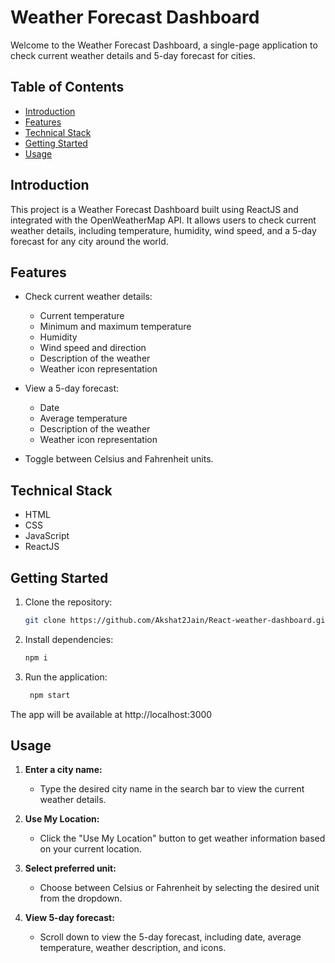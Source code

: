 # Weather Forecast Dashboard

Welcome to the Weather Forecast Dashboard, a single-page application to check current weather details and 5-day forecast for cities.

## Table of Contents

- [Introduction](#introduction)
- [Features](#features)
- [Technical Stack](#technical-stack)
- [Getting Started](#getting-started)
- [Usage](#usage)

## Introduction

This project is a Weather Forecast Dashboard built using ReactJS and integrated with the OpenWeatherMap API. It allows users to check current weather details, including temperature, humidity, wind speed, and a 5-day forecast for any city around the world.

## Features

- Check current weather details:

  - Current temperature
  - Minimum and maximum temperature
  - Humidity
  - Wind speed and direction
  - Description of the weather
  - Weather icon representation

- View a 5-day forecast:

  - Date
  - Average temperature
  - Description of the weather
  - Weather icon representation

- Toggle between Celsius and Fahrenheit units.

## Technical Stack

- HTML
- CSS
- JavaScript
- ReactJS

## Getting Started

1. Clone the repository:

   ```bash
   git clone https://github.com/Akshat2Jain/React-weather-dashboard.git

   ```

2. Install dependencies:

   ```bash
   npm i

   ```

3. Run the application:

   ```bash
    npm start
   ```

The app will be available at http://localhost:3000

## Usage

1. **Enter a city name:**

   - Type the desired city name in the search bar to view the current weather details.

2. **Use My Location:**

   - Click the "Use My Location" button to get weather information based on your current location.

3. **Select preferred unit:**

   - Choose between Celsius or Fahrenheit by selecting the desired unit from the dropdown.

4. **View 5-day forecast:**
   - Scroll down to view the 5-day forecast, including date, average temperature, weather description, and icons.
